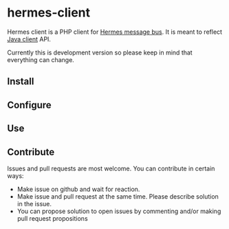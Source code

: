 # hermes-client
Hermes client is a PHP client for [Hermes message bus](http://hermes.allegro.tech/). It is meant to reflect [Java client](https://github.com/allegro/hermes) API.

Currently this is development version so please keep in mind that everything can change.

## Install


## Configure


## Use


## Contribute
Issues and pull requests are most welcome. You can contribute in certain ways:
* Make issue on github and wait for reaction.
* Make issue and pull request at the same time. Please describe solution in the issue.
* You can propose solution to open issues by commenting and/or making pull request propositions